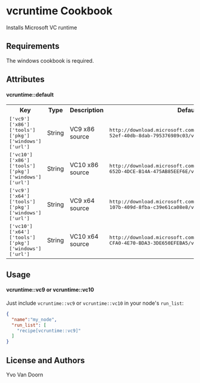 vcruntime Cookbook
====================

Installs Microsoft VC runtime 

Requirements
------------

The windows cookbook is required.

Attributes
----------

#### vcruntime::default
<table>
  <tr>
    <th>Key</th>
    <th>Type</th>
    <th>Description</th>
    <th>Default</th>
  </tr>
  <tr>
    <td><tt>['vc9']['x86']['tools']['pkg']['windows']['url']</tt></td>
    <td>String</td>
    <td>VC9 x86 source</td>
    <td><tt>http://download.microsoft.com/download/d/d/9/dd9a82d0-52ef-40db-8dab-795376989c03/vcredist_x86.exe</tt></td>
  </tr>
  <tr>
    <td><tt>['vc10']['x86']['tools']['pkg']['windows']['url']</tt></td>
    <td>String</td>
    <td>VC10 x86 source</td>
    <td><tt>http://download.microsoft.com/download/5/B/C/5BC5DBB3-652D-4DCE-B14A-475AB85EEF6E/vcredist_x86.exe</tt></td>
  </tr>
  <tr>
    <td><tt>['vc9']['x64']['tools']['pkg']['windows']['url']</tt></td>
    <td>String</td>
    <td>VC9 x64 source</td>
    <td><tt>http://download.microsoft.com/download/2/d/6/2d61c766-107b-409d-8fba-c39e61ca08e8/vcredist_x64.exe</tt></td>
  </tr>
  <tr>
    <td><tt>['vc10']['x64']['tools']['pkg']['windows']['url']</tt></td>
    <td>String</td>
    <td>VC10 x64 source</td>
    <td><tt>http://download.microsoft.com/download/3/2/2/3224B87F-CFA0-4E70-BDA3-3DE650EFEBA5/vcredist_x64.exe</tt></td>
  </tr>
</table>

Usage
-----
#### vcruntime::vc9 or vcruntime::vc10

Just include `vcruntime::vc9` or `vcruntime::vc10` in your node's `run_list`:

```json
{
  "name":"my_node",
  "run_list": [
    "recipe[vcruntime::vc9]"
  ]
}
```

License and Authors
-------------------
Yvo Van Doorn
